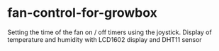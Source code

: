 # fan-control-for-growbox
Setting the time of the fan on / off timers using the joystick. Display of temperature and humidity with LCD1602 display and DHT11 sensor


